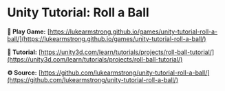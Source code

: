 # Unity Tutorial: Roll a Ball

**👾 Play Game:**
[https://lukearmstrong.github.io/games/unity-tutorial-roll-a-ball/](https://lukearmstrong.github.io/games/unity-tutorial-roll-a-ball/)

**📖 Tutorial:**
[https://unity3d.com/learn/tutorials/projects/roll-ball-tutorial/](https://unity3d.com/learn/tutorials/projects/roll-ball-tutorial/)

**⚙️ Source:**
[https://github.com/lukearmstrong/unity-tutorial-roll-a-ball/](https://github.com/lukearmstrong/unity-tutorial-roll-a-ball/)
